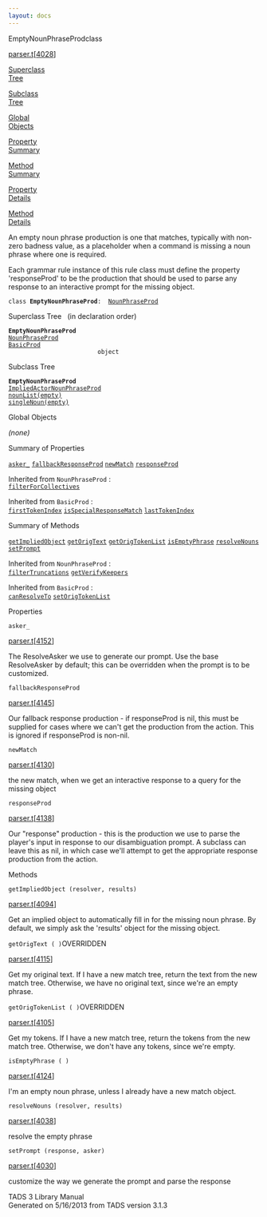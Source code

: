 ```yaml
---
layout: docs
---
```

<span class="title">EmptyNounPhraseProd</span><span class="type">class</span>

[parser.t](../file/parser.t.html)\[[4028](../source/parser.t.html#4028)\]

[Superclass  
Tree](#_SuperClassTree_)

[Subclass  
Tree](#_SubClassTree_)

[Global  
Objects](#_ObjectSummary_)

[Property  
Summary](#_PropSummary_)

[Method  
Summary](#_MethodSummary_)

[Property  
Details](#_Properties_)

[Method  
Details](#_Methods_)



An empty noun phrase production is one that matches, typically with
non-zero badness value, as a placeholder when a command is missing a
noun phrase where one is required.

Each grammar rule instance of this rule class must define the property
'responseProd' to be the production that should be used to parse any
response to an interactive prompt for the missing object.

`class `**`EmptyNounPhraseProd`**` :   `[`NounPhraseProd`](../object/NounPhraseProd.html)



<span id="_SuperClassTree_"></span>



<span class="hdln">Superclass Tree</span>   (in declaration order)



**`EmptyNounPhraseProd`**  
[`NounPhraseProd`](../object/NounPhraseProd.html)  
[`BasicProd`](../object/BasicProd.html)  
`                         object`  
<span id="_SubClassTree_"></span>



<span class="hdln">Subclass Tree</span>  



**`EmptyNounPhraseProd`**  
[`ImpliedActorNounPhraseProd`](../object/ImpliedActorNounPhraseProd.html)  
[`nounList(empty)`](../object/nounList(empty).html)  
[`singleNoun(empty)`](../object/singleNoun(empty).html)  
<span id="_ObjectSummary_"></span>



<span class="hdln">Global Objects</span>  



*(none)* <span id="_PropSummary_"></span>



<span class="hdln">Summary of Properties</span>  



[`asker_`](#asker_) [`fallbackResponseProd`](#fallbackResponseProd) [`newMatch`](#newMatch) [`responseProd`](#responseProd)

Inherited from `NounPhraseProd` :  
[`filterForCollectives`](../object/NounPhraseProd.html#filterForCollectives)

Inherited from `BasicProd` :  
[`firstTokenIndex`](../object/BasicProd.html#firstTokenIndex) [`isSpecialResponseMatch`](../object/BasicProd.html#isSpecialResponseMatch) [`lastTokenIndex`](../object/BasicProd.html#lastTokenIndex)

<span id="_MethodSummary_"></span>



<span class="hdln">Summary of Methods</span>  



[`getImpliedObject`](#getImpliedObject) [`getOrigText`](#getOrigText) [`getOrigTokenList`](#getOrigTokenList) [`isEmptyPhrase`](#isEmptyPhrase) [`resolveNouns`](#resolveNouns) [`setPrompt`](#setPrompt)

Inherited from `NounPhraseProd` :  
[`filterTruncations`](../object/NounPhraseProd.html#filterTruncations) [`getVerifyKeepers`](../object/NounPhraseProd.html#getVerifyKeepers)

Inherited from `BasicProd` :  
[`canResolveTo`](../object/BasicProd.html#canResolveTo) [`setOrigTokenList`](../object/BasicProd.html#setOrigTokenList)

<span id="_Properties_"></span>



<span class="hdln">Properties</span>  



<span id="asker_"></span>

`asker_`

[parser.t](../file/parser.t.html)\[[4152](../source/parser.t.html#4152)\]



The ResolveAsker we use to generate our prompt. Use the base
ResolveAsker by default; this can be overridden when the prompt is to be
customized.



<span id="fallbackResponseProd"></span>

`fallbackResponseProd`

[parser.t](../file/parser.t.html)\[[4145](../source/parser.t.html#4145)\]



Our fallback response production - if responseProd is nil, this must be
supplied for cases where we can't get the production from the action.
This is ignored if responseProd is non-nil.



<span id="newMatch"></span>

`newMatch`

[parser.t](../file/parser.t.html)\[[4130](../source/parser.t.html#4130)\]



the new match, when we get an interactive response to a query for the
missing object



<span id="responseProd"></span>

`responseProd`

[parser.t](../file/parser.t.html)\[[4138](../source/parser.t.html#4138)\]



Our "response" production - this is the production we use to parse the
player's input in response to our disambiguation prompt. A subclass can
leave this as nil, in which case we'll attempt to get the appropriate
response production from the action.



<span id="_Methods_"></span>



<span class="hdln">Methods</span>  



<span id="getImpliedObject"></span>

`getImpliedObject (resolver, results)`

[parser.t](../file/parser.t.html)\[[4094](../source/parser.t.html#4094)\]



Get an implied object to automatically fill in for the missing noun
phrase. By default, we simply ask the 'results' object for the missing
object.



<span id="getOrigText"></span>

`getOrigText ( )`<span class="rem">OVERRIDDEN</span>

[parser.t](../file/parser.t.html)\[[4115](../source/parser.t.html#4115)\]



Get my original text. If I have a new match tree, return the text from
the new match tree. Otherwise, we have no original text, since we're an
empty phrase.



<span id="getOrigTokenList"></span>

`getOrigTokenList ( )`<span class="rem">OVERRIDDEN</span>

[parser.t](../file/parser.t.html)\[[4105](../source/parser.t.html#4105)\]



Get my tokens. If I have a new match tree, return the tokens from the
new match tree. Otherwise, we don't have any tokens, since we're empty.



<span id="isEmptyPhrase"></span>

`isEmptyPhrase ( )`

[parser.t](../file/parser.t.html)\[[4124](../source/parser.t.html#4124)\]



I'm an empty noun phrase, unless I already have a new match object.



<span id="resolveNouns"></span>

`resolveNouns (resolver, results)`

[parser.t](../file/parser.t.html)\[[4038](../source/parser.t.html#4038)\]



resolve the empty phrase



<span id="setPrompt"></span>

`setPrompt (response, asker)`

[parser.t](../file/parser.t.html)\[[4030](../source/parser.t.html#4030)\]



customize the way we generate the prompt and parse the response





TADS 3 Library Manual  
Generated on 5/16/2013 from TADS version 3.1.3


